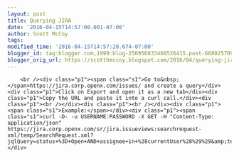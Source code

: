 ```yaml
---
layout: post
title: Querying JIRA
date: '2016-04-15T14:57:00.001-07:00'
author: Scott McCoy
tags: 
modified_time: '2016-04-15T14:57:20.674-07:00'
blogger_id: tag:blogger.com,1999:blog-250956833460526415.post-6680257094183613293
blogger_orig_url: https://scotthmccoy.blogspot.com/2016/04/querying-jira.html
---
```


        <br /><div class="p1"><span class="s1">Go to&nbsp;</span>https://jira.corp.openx.com/issues/ and create a query</div><div class="p1">Click on Export and open it as a new tab</div><div class="p1">Copy the URL and paste it into a curl call.</div><div class="p1"><br /></div><div class="p1"><br /></div><div class="p1"><span class="s1">Example:</span></div><div class="p1"><span class="s1">curl -D- -u USERNAME:PASSWORD -X GET -H "Content-Type: application/json" https://jira.corp.openx.com/sr/jira.issueviews:searchrequest-xml/temp/SearchRequest.xml?jqlQuery=status+%3D+Open+AND+assignee+in+%28currentUser%28%29%29&amp;tempMax=1500</span></div>